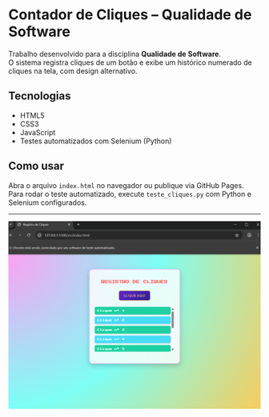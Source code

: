 # Contador de Cliques – Qualidade de Software

Trabalho desenvolvido para a disciplina **Qualidade de Software**.  
O sistema registra cliques de um botão e exibe um histórico numerado de cliques na tela, com design alternativo.

## Tecnologias
- HTML5  
- CSS3  
- JavaScript  
- Testes automatizados com Selenium (Python)

## Como usar
Abra o arquivo `index.html` no navegador ou publique via GitHub Pages.  
Para rodar o teste automatizado, execute `teste_cliques.py` com Python e Selenium configurados.

---
![Tela do contador](assets/teste.png)